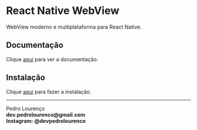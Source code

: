 # React Native WebView

WebView moderno e multiplataforma para React Native.

## Documentação

Clique [aqui](https://github.com/react-native-community/react-native-webview) para ver a documentação.

## Instalação

Clique [aqui](https://www.npmjs.com/package/react-native-webview) para fazer a instalação.

<hr>
<stong>Pedro Lourenço</strong><br>
<Strong>dev.pedrolourenco@gmail.com</strong><br>
<Strong>Instagram: @devpedrolourenco</strong>